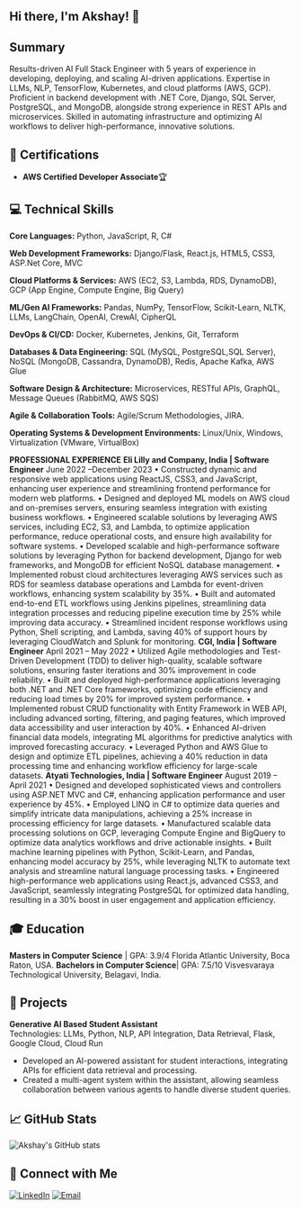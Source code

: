 ## Hi there, I'm Akshay! 👋

## Summary
Results-driven AI Full Stack Engineer with 5 years of experience in developing, deploying, and scaling AI-driven applications. Expertise in LLMs, NLP, TensorFlow, Kubernetes, and cloud platforms (AWS, GCP). Proficient in backend development with .NET Core, Django, SQL Server, PostgreSQL, and MongoDB, alongside strong experience in REST APIs and microservices. Skilled in automating infrastructure and optimizing AI workflows to deliver high-performance, innovative solutions.


## 🏅 Certifications

- **AWS Certified Developer Associate**🏆

## 💻 Technical Skills


**Core Languages:** Python, JavaScript, R, C#

**Web Development Frameworks:** Django/Flask, React.js, HTML5, CSS3, ASP.Net Core, MVC

**Cloud Platforms & Services:** AWS (EC2, S3, Lambda, RDS, DynamoDB), GCP (App Engine, Compute Engine, Big Query)

**ML/Gen AI Frameworks:** Pandas, NumPy, TensorFlow, Scikit-Learn, NLTK, LLMs, LangChain, OpenAI, CrewAI, CipherQL

**DevOps & CI/CD:** Docker, Kubernetes, Jenkins, Git, Terraform

**Databases & Data Engineering:** SQL (MySQL, PostgreSQL,SQL Server), NoSQL (MongoDB, Cassandra, DynamoDB), Redis, Apache Kafka, AWS Glue

**Software Design & Architecture:** Microservices, RESTful APIs, GraphQL, Message Queues (RabbitMQ, AWS SQS)

**Agile & Collaboration Tools:** Agile/Scrum Methodologies, JIRA.

**Operating Systems & Development Environments:** Linux/Unix, Windows, Virtualization (VMware, VirtualBox)

**PROFESSIONAL EXPERIENCE**
**Eli Lilly and Company, India | Software Engineer**                                                                                                            June 2022 –December 2023
•	Constructed dynamic and responsive web applications using ReactJS, CSS3, and JavaScript, enhancing user experience and streamlining frontend performance for modern web platforms.
•	Designed and deployed ML models on AWS cloud and on-premises servers, ensuring seamless integration with existing business workflows.
•	Engineered scalable solutions by leveraging AWS services, including EC2, S3, and Lambda, to optimize application performance, reduce operational costs, and ensure high availability for software systems.
•	Developed scalable and high-performance software solutions by leveraging Python for backend development, Django for web frameworks, and MongoDB for efficient NoSQL database management.
•	Implemented robust cloud architectures leveraging AWS services such as RDS for seamless database operations and Lambda for event-driven workflows, enhancing system scalability by 35%.
•	Built and automated end-to-end ETL workflows using Jenkins pipelines, streamlining data integration processes and reducing pipeline execution time by 25% while improving data accuracy.
•	Streamlined incident response workflows using Python, Shell scripting, and Lambda, saving 40% of support hours by leveraging CloudWatch and Splunk for monitoring.
**CGI, India | Software Engineer**                                                                                                                    April 2021 – May 2022
•	Utilized Agile methodologies and Test-Driven Development (TDD) to deliver high-quality, scalable software solutions, ensuring faster iterations and 30% improvement in code reliability.
•	Built and deployed high-performance applications leveraging both .NET and .NET Core frameworks, optimizing code efficiency and reducing load times by 20% for improved system performance.
•	Implemented robust CRUD functionality with Entity Framework in WEB API, including advanced sorting, filtering, and paging features, which improved data accessibility and user interaction by 40%.
•	Enhanced AI-driven financial data models, integrating ML algorithms for predictive analytics with improved forecasting accuracy.
•	Leveraged Python and AWS Glue to design and optimize ETL pipelines, achieving a 40% reduction in data processing time and enhancing workflow efficiency for large-scale datasets.
**Atyati Technologies, India | Software Engineer**                                                                                                                August 2019 – April 2021
•	Designed and developed sophisticated views and controllers using ASP.NET MVC and C#, enhancing application performance and user experience by 45%.
•	Employed LINQ in C# to optimize data queries and simplify intricate data manipulations, achieving a 25% increase in processing efficiency for large datasets.
•	Manufactured scalable data processing solutions on GCP, leveraging Compute Engine and BigQuery to optimize data analytics workflows and drive actionable insights.
•	Built machine learning pipelines with Python, Scikit-Learn, and Pandas, enhancing model accuracy by 25%, while leveraging NLTK to automate text analysis and streamline natural language 
  processing tasks.
•	Engineered high-performance web applications using React.js, advanced CSS3, and JavaScript, seamlessly integrating PostgreSQL for optimized data handling, resulting in a 30% boost in user engagement and application efficiency.

## 🎓 Education
**Masters in Computer Science** | GPA: 3.9/4
Florida Atlantic University, Boca Raton, USA.
**Bachelors in Computer Science**| GPA: 7.5/10
Visvesvaraya Technological University, Belagavi, India.

## 🚀 Projects

**Generative AI Based Student Assistant**  
Technologies: LLMs, Python, NLP, API Integration, Data Retrieval, Flask, Google Cloud, Cloud Run
- Developed an AI-powered assistant for student interactions, integrating APIs for efficient data retrieval and processing.
- Created a multi-agent system within the assistant, allowing seamless collaboration between various agents to handle diverse student queries.

## 📈 GitHub Stats

![Akshay's GitHub stats](https://github-readme-stats.vercel.app/api?username=akshayk122&show_icons=true&theme=radical&custom_title=Akshay's%20GitHub%20Stats)

## 🔗 Connect with Me

[![LinkedIn](https://img.shields.io/badge/-LinkedIn-0A66C2?&logo=LinkedIn&logoColor=white)](http://linkedin.com/in/akshayk22)
[![Email](https://img.shields.io/badge/-Email-D14836?&logo=Gmail&logoColor=white)](mailto:iamakshayk22@gmail.com)
